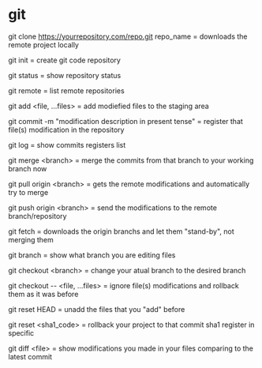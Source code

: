 # git
git clone https://yourrepository.com/repo.git repo_name = downloads the remote project locally

git init = create git code repository

git status = show repository status

git remote = list remote repositories

git add <file, ...files> = add modiefied files to the staging area

git commit -m "modification description in present tense" = register that file(s) modification in the repository

git log = show commits registers list

git merge \<branch\> = merge the commits from that branch to your working branch now

git pull origin \<branch\> = gets the remote modifications and automatically try to merge

git push origin \<branch\> = send the modifications to the remote branch/repository

git fetch = downloads the origin branchs and let them "stand-by", not merging them

git branch = show what branch you are editing files

git checkout \<branch\> = change your atual branch to the desired branch

git checkout -- <file, ...files> = ignore file(s) modifications and rollback them as it was before

git reset HEAD = unadd the files that you "add" before

git reset \<sha1_code\> = rollback your project to that commit sha1 register in specific

git diff \<file\> = show modifications you made in your files comparing to the latest commit
